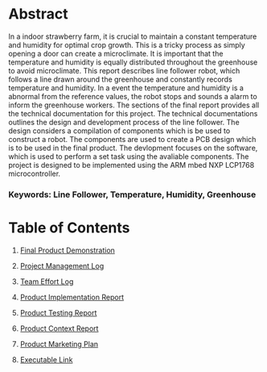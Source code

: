 # Abstract

In a indoor strawberry farm, it is crucial to maintain a constant temperature and humidity for optimal crop growth. This is a tricky process as simply opening a door can create a microclimate. It is important that the temperature and humidity is equally distributed throughout the greenhouse to avoid microclimate. This report describes line follower robot, which follows a line drawn around the greenhouse and constantly records temperature and humidity. In a event the temperature and humidity is a abnormal from the reference values, the robot stops and sounds a alarm to inform the greenhouse workers. The sections of the final report provides all the technical documentation for this project. The technical documentations outlines the design and development process of the line follower. The design considers a compilation of components which is be used to construct a robot. The components are used to create a PCB design which is to be used in the final product. The devlopment focuses on the software, which is used to perform a set task using the avaliable components. The project is designed to be implemented using the ARM mbed NXP LCP1768 microcontroller. 

### Keywords: Line Follower, Temperature, Humidity, Greenhouse


# Table of Contents

1.  [Final Product Demonstration](Final_Report/Product_Demonstration_Report.md)

2.  [Project Management Log](Final_Report/Project_Management_Log.md) 

3.	[Team Effort Log](Final_Report/Team_Effort_Log.md)

4.  [Product Implementation Report](Final_Report/Product_Implementation_Report.md)

5.  [Product Testing Report](Final_Report/Product_Testing_Report.md)

6. 	[Product Context Report](Final_Report/Product_Context_Report.md)

7.  [Product Marketing Plan](Final_Report/Product_Marketing_Plan.md)

8.  [Executable Link]()
